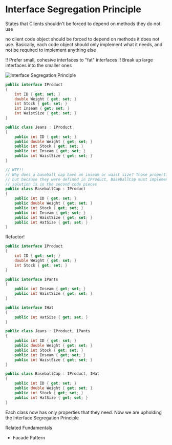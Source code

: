 # Interface Segregation Principle

States that Clients shouldn't be forced to depend on methods they do not use

no client code object should be forced to depend on methods it does not use.  Basically, each code object should only implement what it needs, and not be required to implement anything else

!! Prefer small, cohesive interfaces to "fat" interfaces
!! Break up large interfaces into the smaller ones

![Interface Segregation Principle](https://www.tomdalling.com/images/posts/isp.jpg)

``` csharp
public interface IProduct
{
    int ID { get; set; }
    double Weight { get; set; }
    int Stock { get; set; }
    int Inseam { get; set; }
    int WaistSize { get; set; }
}

public class Jeans : IProduct
{
    public int ID { get; set; }
    public double Weight { get; set; }
    public int Stock { get; set; }
    public int Inseam { get; set; }
    public int WaistSize { get; set; }
}

// WTF!!
// Why does a baseball cap have an inseam or waist size? Those properties don't make sense for a baseball cap, 
// but because they were defined in IProduct, BaseballCap must implement them.
// solution is in the second code pieces
public class BaseballCap : IProduct
{
    public int ID { get; set; }
    public double Weight { get; set; }
    public int Stock { get; set; }
    public int Inseam { get; set; }
    public int WaistSize { get; set; }
    public int HatSize { get; set; }
}
```

Refactor!
``` csharp
public interface IProduct
{
    int ID { get; set; }
    double Weight { get; set; }
    int Stock { get; set; }
}

public interface IPants
{
    public int Inseam { get; set; }
    public int WaistSize { get; set; }
}

public interface IHat
{
    public int HatSize { get; set; }
}

public class Jeans : IProduct, IPants
{
    public int ID { get; set; }
    public double Weight { get; set; }
    public int Stock { get; set; }
    public int Inseam { get; set; }
    public int WaistSize { get; set; }
}

public class BaseballCap : IProduct, IHat
{
    public int ID { get; set; }
    public double Weight { get; set; }
    public int Stock { get; set; }
    public int HatSize { get; set; }
}
```
Each class now has only properties that they need. Now we are upholding the Interface Segregation Principle

Related Fundamentals
- Facade Pattern
